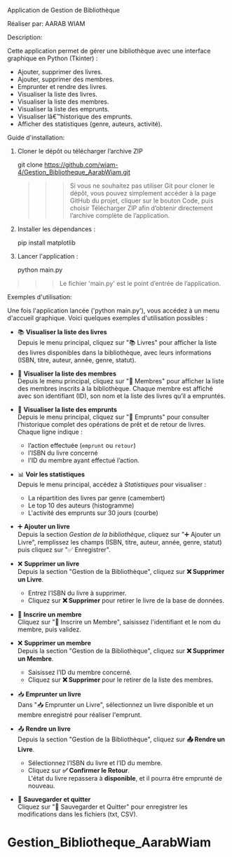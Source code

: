 Application de Gestion de Bibliothèque

Réaliser par: AARAB WIAM

Description:

Cette application permet de gérer une bibliothèque avec une interface graphique en Python (Tkinter) :
- Ajouter, supprimer des livres.
- Ajouter, supprimer des membres.
- Emprunter et rendre des livres.
- Visualiser la liste des livres.
- Visualiser la liste des membres.
- Visualiser la liste des emprunts.
- Visualiser lâ€™historique des emprunts.
- Afficher des statistiques (genre, auteurs, activité).

Guide d'installation:

1. Cloner le dépôt ou télécharger l’archive ZIP 

   git clone https://github.com/wiam-4/Gestion_Bibliotheque_AarabWiam.git

   >>> Si vous ne souhaitez pas utiliser Git pour cloner le dépôt, vous pouvez simplement accéder à la page GitHub du projet, cliquer sur le bouton Code, puis choisir Télécharger ZIP afin d’obtenir directement l’archive complète de l’application.

2. Installer les dépendances :

      pip install matplotlib

3. Lancer l'application :

      python main.py

>>> Le fichier 'main.py' est le point d’entrée de l’application.

Exemples d'utilisation:

Une fois l'application lancée ('python main.py'), vous accédez à un menu d'accueil graphique. Voici quelques exemples d'utilisation possibles :

- 📚 **Visualiser la liste des livres**  
  Depuis le menu principal, cliquez sur "📚 Livres" pour afficher la liste des livres disponibles dans la bibliothèque, avec leurs informations (ISBN, titre, auteur, année, genre, statut).

- 👥 **Visualiser la liste des membres**  
  Depuis le menu principal, cliquez sur "👤 Membres" pour afficher la liste des membres inscrits à la bibliothèque. Chaque membre est affiché avec son identifiant (ID), son nom et la liste des livres qu’il a empruntés.

- 🔁 **Visualiser la liste des emprunts**  
  Depuis le menu principal, cliquez sur "🔄 Emprunts" pour consulter l’historique complet des opérations de prêt et de retour de livres.  
Chaque ligne indique :  
  - l’action effectuée (`emprunt` ou `retour`)  
  - l’ISBN du livre concerné  
  - l’ID du membre ayant effectué l’action.

- 📊 **Voir les statistiques**  
  Depuis le menu principal, accédez à *Statistiques* pour visualiser :
  - La répartition des livres par genre (camembert)
  - Le top 10 des auteurs (histogramme)
  - L'activité des emprunts sur 30 jours (courbe)

- ➕ **Ajouter un livre**  
  Depuis la section *Gestion de la bibliothèque*, cliquez sur "➕ Ajouter un Livre", remplissez les champs (ISBN, titre, auteur, année, genre, statut) puis cliquez sur "✅ Enregistrer".

- ❌ **Supprimer un livre**  
  Depuis la section "Gestion de la Bibliothèque", cliquez sur **❌ Supprimer un Livre**.  
  - Entrez l’ISBN du livre à supprimer.  
  - Cliquez sur **❌ Supprimer** pour retirer le livre de la base de données.  

- 👤 **Inscrire un membre**  
  Cliquez sur "👤 Inscrire un Membre", saisissez l'identifiant et le nom du membre, puis validez.

- ❌ **Supprimer un membre**  
  Depuis la section "Gestion de la Bibliothèque", cliquez sur **❌ Supprimer un Membre**.  
  - Saisissez l’ID du membre concerné.  
  - Cliquez sur **❌ Supprimer** pour le retirer de la liste des membres.

- 📥 **Emprunter un livre**  
  Dans "📥 Emprunter un Livre", sélectionnez un livre disponible et un membre enregistré pour réaliser l'emprunt.

- 📤 **Rendre un livre**  
  Depuis la section "Gestion de la Bibliothèque", cliquez sur **📤 Rendre un Livre**.  
  - Sélectionnez l’ISBN du livre et l’ID du membre.  
  - Cliquez sur **✅ Confirmer le Retour**.  
  L'état du livre repassera à **disponible**, et il pourra être emprunté de nouveau.

- 💾 **Sauvegarder et quitter**  
  Cliquez sur "💾 Sauvegarder et Quitter" pour enregistrer les modifications dans les fichiers (txt, CSV).
# Gestion_Bibliotheque_AarabWiam
